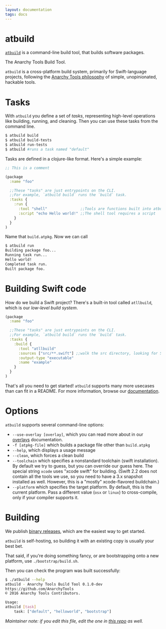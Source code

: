 ```yaml
---
layout: documentation
tags: docs
---
```


# atbuild

[`atbuild`](https://github.com/AnarchyTools/atbuild) is a command-line build tool, that builds software packages.

The Anarchy Tools Build Tool.

`atbuild` is a cross-platform build system, primarily for Swift-language projects, following the [Anarchy Tools philosophy](http://anarchytools.org/) of simple, unopinionated, hackable tools.

# Tasks

With `atbuild` you define a set of *tasks*, representing high-level operations like building, running, and cleaning.  Then you can use these tasks from the command line.

```bash
$ atbuild build
$ atbuild build-tests
$ atbuild run-tests
$ atbuild #runs a task named "default"
```


Tasks are defined in a clojure-like format.  Here's a simple example:

```clojure
;; This is a comment

(package
  :name "foo"

  ;;These "tasks" are just entrypoints on the CLI.
  ;;For example, `atbuild build` runs the `build` task.
  :tasks {
    :run {
      :tool "shell"               ;;Tools are functions built into atbuild.
      :script "echo Hello world!" ;;The shell tool requires a script
    }
  }
)
```

Name that `build.atpkg`.  Now we can call 

```bash
$ atbuild run
Building package foo...
Running task run...
Hello world!
Completed task run.
Built package foo.
```

# Building Swift code

How do we build a Swift project?  There's a built-in tool called `atllbuild`, which is our *low-level build system*.

```clojure
(package
  :name "foo"

  ;;These "tasks" are just entrypoints on the CLI.
  ;;For example, `atbuild build` runs the `build` task.
  :tasks {
    :build {
      :tool "atllbuild"
      :sources ["src/**.swift"] ;;walk the src directory, looking for Swift files
      :output-type "executable"
      :name "example"
    }
  }
)
```

That's all you need to get started!  `atbuild` supports many more usecases than can fit in a README.  For more information, browse our [documentation](http://anarchytools.org).

# Options

`atbuild` supports several command-line options:

* `--use-overlay [overlay]`, which you can read more about in our [overlays](http://anarchytools.org/docs/overlays.html) documentation.
* `-f [atpkg-file]` which builds a package file other than `build.atpkg`
* `--help`, which displays a usage message
* `--clean`, which forces a clean build
* `--toolchain` which specifies a nonstandard toolchain (swift installation).  By default we try to guess, but you can override our guess here.  The special string `xcode` uses "xcode swift" for building.  (Swift 2.2 does not contain all the tools we use, so you need to have a 3.x snapshot installed as well.  However, this is a "mostly" xcode-flavored buildchain.)
* `--platform` which specifies the target platform.  By default, this is the current platform.  Pass a different value (`osx` or `linux`) to cross-compile, only if your compiler supports it.

# Building

We publish [binary releases](https://github.com/AnarchyTools/atbuild/releases), which are the easiest way to get started.

`atbuild` is self-hosting, so building it with an existing copy is usually your best bet.

That said, if you're doing something fancy, or are bootstrapping onto a new platform, use `./bootstrap/build.sh`.

Then you can check the program was built successfully:

```bash
$ ./atbuild --help
atbuild - Anarchy Tools Build Tool 0.1.0-dev
https://github.com/AnarchyTools
© 2016 Anarchy Tools Contributors.

Usage:
atbuild [task]
    task: ["default", "helloworld", "bootstrap"]
```

*Maintainer note: if you edit this file, edit the one in [this repo](https://github.com/AnarchyTools/atbuild) as well.*
